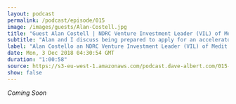 ```yaml
---
layout: podcast
permalink: /podcast/episode/015
image: /images/guests/Alan-Costell.jpg
title: "Guest Alan Costell | NDRC Venture Investment Leader (VIL) of Medit and many more startups"
subtitle: "Alan and I discuss being prepared to apply for an accelerator programme, and many other elements for a startup's success"
label: "Alan Costello an NDRC Venture Investment Leader (VIL) of Medit and many more startups and I discuss being prepared to apply for an accelerator programme, and many other elements for a startup's success | https://www.linkedin.com/in/alanjcostello/ | https://twitter.com/alanjcostello | https://www.ndrc.ie/ |https://twitter.com/ndrc_hq "
date: Mon, 3 Dec 2018 04:30:54 GMT
duration: "1:00:58"
source: https://s3-eu-west-1.amazonaws.com/podcast.dave-albert.com/015-Alan-Costello.mp3
show: false
---
```


<i> Coming Soon </i>

